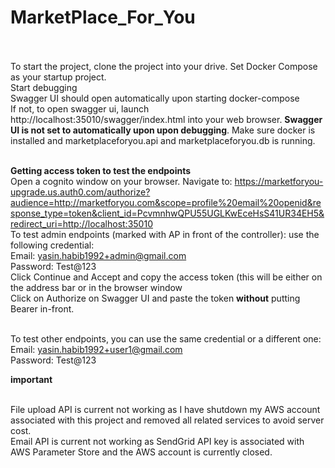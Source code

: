 # MarketPlace_For_You<br><br>

To start the project, clone the project into your drive. Set Docker Compose as your startup project. <br>
Start debugging<br>
Swagger UI should open automatically upon starting docker-compose<br>
If not, to open swagger ui, launch http://localhost:35010/swagger/index.html into your web browser. **Swagger UI is not set to automatically upon upon debugging**. Make sure docker is installed and marketplaceforyou.api and marketplaceforyou.db is running.<br><br>

**Getting access token to test the endpoints**<br>
Open a cognito window on your browser.
Navigate to: https://marketforyou-upgrade.us.auth0.com/authorize?audience=http://marketforyou.com&scope=profile%20email%20openid&response_type=token&client_id=PcvmnhwQPU55UGLKwEceHsS41UR34EH5&redirect_uri=http://localhost:35010<br>
To test admin endpoints (marked with AP in front of the controller): use the following credential:<br>
Email: yasin.habib1992+admin@gmail.com<br>
Password: Test@123<br>
Click Continue and Accept and copy the access token (this will be either on the address bar or in the browser window<br>
Click on Authorize on Swagger UI and paste the token **without** putting Bearer in-front. <br><br>

To test other endpoints, you can use the same credential or a different one: <br>
Email: yasin.habib1992+user1@gmail.com<br>
Password: Test@123<br>


**important**<br><br>

File upload API is current not working as I have shutdown my AWS account associated with this project and removed all related services to avoid server cost.<br>
Email API is current not working as SendGrid API key is associated with AWS Parameter Store and the AWS account is currently closed.

